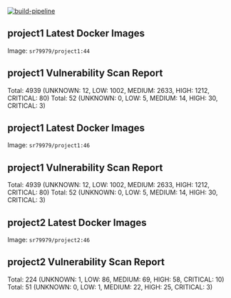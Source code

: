 [![build-pipeline](https://github.com/srikanth-girimaiahgari/DevOps/actions/workflows/build-pipeline.yml/badge.svg)](https://github.com/srikanth-girimaiahgari/DevOps/actions/workflows/build-pipeline.yml)

## project1 Latest Docker Images
Image: `sr79979/project1:44`
## project1 Vulnerability Scan Report
Total: 4939 (UNKNOWN: 12, LOW: 1002, MEDIUM: 2633, HIGH: 1212, CRITICAL: 80)
Total: 52 (UNKNOWN: 0, LOW: 5, MEDIUM: 14, HIGH: 30, CRITICAL: 3)
## project1 Latest Docker Images
Image: `sr79979/project1:46`
## project1 Vulnerability Scan Report
Total: 4939 (UNKNOWN: 12, LOW: 1002, MEDIUM: 2633, HIGH: 1212, CRITICAL: 80)
Total: 52 (UNKNOWN: 0, LOW: 5, MEDIUM: 14, HIGH: 30, CRITICAL: 3)
## project2 Latest Docker Images
Image: `sr79979/project2:46`
## project2 Vulnerability Scan Report
Total: 224 (UNKNOWN: 1, LOW: 86, MEDIUM: 69, HIGH: 58, CRITICAL: 10)
Total: 51 (UNKNOWN: 0, LOW: 1, MEDIUM: 22, HIGH: 25, CRITICAL: 3)
